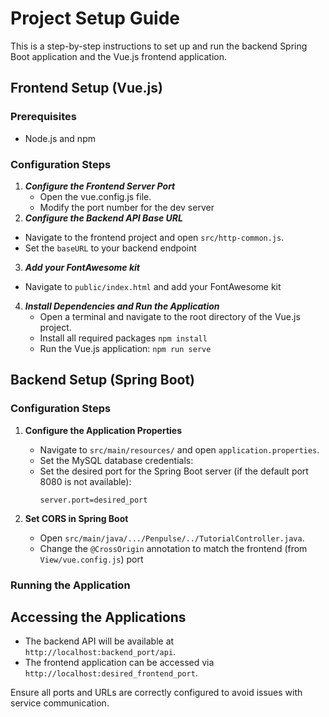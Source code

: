 # Project Setup Guide

This is a step-by-step instructions to set up and run the backend Spring Boot application and the Vue.js frontend application.
## Frontend Setup (Vue.js)
### Prerequisites
 - Node.js and npm
### Configuration Steps
1. ***Configure the Frontend Server Port***
   - Open the vue.config.js file.
   - Modify the port number for the dev server
2. ***Configure the Backend API Base URL***
  - Navigate to the frontend project and open ```src/http-common.js```.
  - Set the ```baseURL``` to your backend endpoint
3. ***Add your FontAwesome kit***
  - Navigate to ```public/index.html``` and add your FontAwesome kit
4. ***Install Dependencies and Run the Application***
    - Open a terminal and navigate to the root directory of the Vue.js project.
    - Install all required packages ```npm install```
    - Run the Vue.js application: ```npm run serve```
## Backend Setup (Spring Boot)
### Configuration Steps
1. **Configure the Application Properties**
   - Navigate to `src/main/resources/` and open `application.properties`.
   - Set the MySQL database credentials:
   - Set the desired port for the Spring Boot server (if the default port 8080 is not available):
     ```
     server.port=desired_port
     ```
     
2. **Set CORS in Spring Boot**
    - Open ```src/main/java/.../Penpulse/../TutorialController.java```.
    - Change the ```@CrossOrigin``` annotation to match the frontend (from ```View/vue.config.js```) port
### Running the Application

## Accessing the Applications
- The backend API will be available at ```http://localhost:backend_port/api```.
- The frontend application can be accessed via ```http://localhost:desired_frontend_port```.

Ensure all ports and URLs are correctly configured to avoid issues with service communication.
